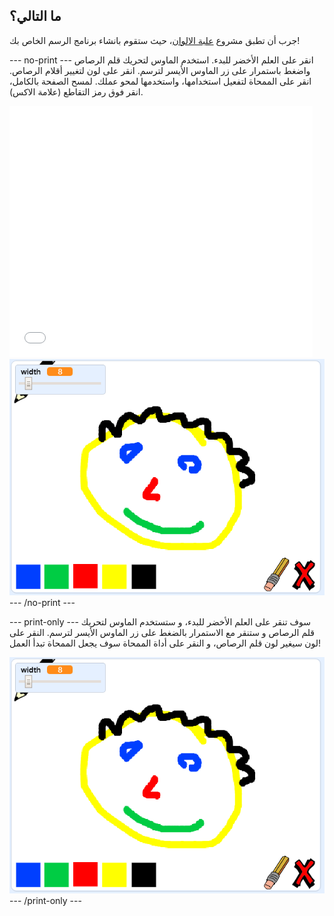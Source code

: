 ## ما التالي؟

جرب أن تطبق مشروع [علبة الالوان](https://projects.raspberrypi.org/en/projects/paint-box?utm_source=pathway&utm_medium=whatnext&utm_campaign=projects)، حيث ستقوم بانشاء برنامج الرسم الخاص بك!

--- no-print --- انقر على العلم الأخضر للبدء. استخدم الماوس لتحريك قلم الرصاص واضغط باستمرار على زر الماوس الأيسر لترسم. انقر على لون لتغيير أقلام الرصاص. انقر على الممحاة لتفعيل استخدامها، واستخدمها لمحو عملك. لمسح الصفحة بالكامل، انقر فوق رمز التقاطع (علامة الاكس).

<div class="scratch-preview">
  <iframe allowtransparency="true" width="485" height="402" src="//scratch.mit.edu/projects/embed/267243161/?autostart=false" frameborder="0" scrolling="no"></iframe>
  <img src="images/paint-box-showcase.png">
</div>
--- /no-print ---

--- print-only --- سوف تنقر على العلم الأخضر للبدء، و ستستخدم الماوس لتحريك قلم الرصاص و ستنقر مع الاستمرار بالضغط على زر الماوس الأيسر لترسم. النقر على لون سيغير لون قلم الرصاص، و النقر على أداة الممحاة سوف يجعل الممحاة تبدأ العمل!

![عرض](images/paint-box-showcase.png) --- /print-only ---
